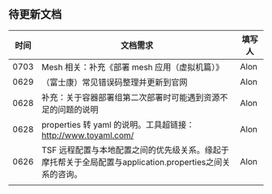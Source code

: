 ## 待更新文档

| 时间 | 文档需求                                                     | 填写人 |
| ---- | ------------------------------------------------------------ | ------ |
| 0703 | Mesh 相关：补充《部署 mesh 应用（虚拟机篇）》                | Alon   |
| 0629 | （富士康）常见错误码整理并更新到官网                         | Alon   |
| 0628 | 补充：关于容器部署组第二次部署时可能遇到资源不足的问题的说明 | Alon   |
| 0628 | properties 转 yaml 的说明。工具超链接：http://www.toyaml.com/ | Alon   |
| 0626 | TSF 远程配置与本地配置之间的优先级关系。缘起于摩托帮关于全局配置与application.properties之间关系的咨询。 | Alon   |
|      |                                                              |        |





## 



